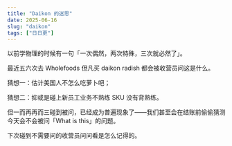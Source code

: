 ```yaml
---
title: "Daikon 的迷思"
date: 2025-06-16
slug: "daikon"
tags: ["日日更"]
---
```


以前学物理的时候有一句「一次偶然，两次特殊，三次就必然了」。

最近五六次去 Wholefoods 但凡买 daikon radish 都会被收营员问这是什么。

猜想一：估计美国人不怎么吃萝卜吧；

猜想二：抑或是碰上新员工业务不熟练 SKU 没有背熟练。

但一而再再而三碰到被问，已经成为普遍现象了——我们甚至会在结账前偷偷猜测今天会不会被问「What is this」的问题。

下次碰到不需要问的收营员问问看是怎么记得的。
